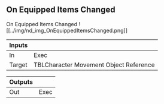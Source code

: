 ## On Equipped Items Changed
On Equipped Items Changed
![[../img/nd_img_OnEquippedItemsChanged.png]]

|Inputs||
|--|--|
| In | Exec |
| Target | TBLCharacter Movement Object Reference |

|Outputs||
|--|--|
| Out | Exec |
